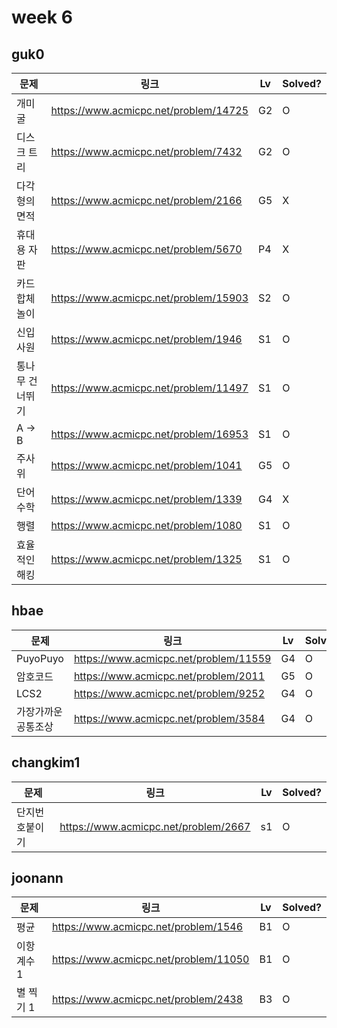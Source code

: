 # week 6

## guk0
| 문제 | 링크 | Lv  | Solved? |
| --- | --- | --- | --- |
| 개미굴 | https://www.acmicpc.net/problem/14725 | G2 | O |
| 디스크 트리 | https://www.acmicpc.net/problem/7432 | G2 | O |
| 다각형의 면적 | https://www.acmicpc.net/problem/2166 | G5 | X |
| 휴대용 자판 | https://www.acmicpc.net/problem/5670 | P4 | X |
| 카드 합체 놀이 | https://www.acmicpc.net/problem/15903 | S2 | O |
| 신입 사원 | https://www.acmicpc.net/problem/1946 | S1 | O |
| 통나무 건너뛰기 | https://www.acmicpc.net/problem/11497 | S1 | O |
| A -> B | https://www.acmicpc.net/problem/16953 | S1 | O |
| 주사위 | https://www.acmicpc.net/problem/1041 | G5 | O |
| 단어 수학 | https://www.acmicpc.net/problem/1339 | G4 | X |
| 행렬 | https://www.acmicpc.net/problem/1080 | S1 | O |
| 효율적인 해킹 | https://www.acmicpc.net/problem/1325 | S1 | O |


## hbae 
| 문제 | 링크 | Lv  | Solved? |
| --- | --- | --- | --- |
| PuyoPuyo | https://www.acmicpc.net/problem/11559 | G4 | O |
| 암호코드 | https://www.acmicpc.net/problem/2011 | G5 | O |
| LCS2 | https://www.acmicpc.net/problem/9252 | G4 | O |
| 가장가까운공통조상 | https://www.acmicpc.net/problem/3584 | G4 | O |




## changkim1
| 문제 | 링크 | Lv  | Solved? |
| --- | --- | --- | --- |
| 단지번호붙이기 | https://www.acmicpc.net/problem/2667 | s1 | O |



## joonann
| 문제 | 링크 | Lv  | Solved? |
| --- | --- | --- | --- |
| 평균 | https://www.acmicpc.net/problem/1546 | B1 | O |
| 이항 계수 1 | https://www.acmicpc.net/problem/11050 | B1 | O |
| 별 찍기 1 | https://www.acmicpc.net/problem/2438 | B3 | O |
